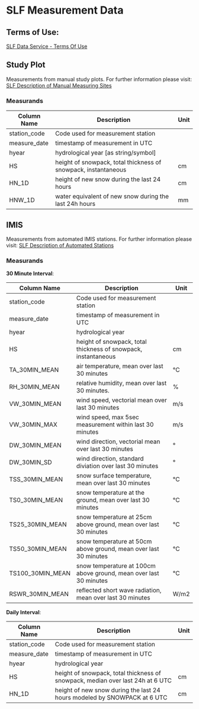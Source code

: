 # SLF Measurement Data

## Terms of Use:

[SLF Data Service - Terms Of Use](https://www.slf.ch/en/services-and-products/slf-data-service)

## Study Plot

Measurements from manual study plots. For further information please visit:
[SLF Description of Manual Measuring Sites](https://www.slf.ch/en/avalanche-bulletin-and-snow-situation/measured-values/description-of-manual-measuring-sites.html)

### Measurands

| Column Name    | Description                                                      | Unit |
|----------------|------------------------------------------------------------------|------|
| station_code   | Code used for measurement station                              	 | 	    |
| measure_date   | timestamp of measurement in UTC                                	 | 	    |
| hyear          | hydrological year [as string/symbol]                           	 | 	    |
| HS             | height of snowpack, total thickness of snowpack, instantaneous 	 | cm   |
| HN_1D          | height of new snow during the last 24 hours                    	 | cm   |
| HNW_1D         | water equivalent of new snow during the last 24h hours         	 | mm   |

## IMIS

Measurements from automated IMIS stations. For further information please visit:
[SLF Description of Automated Stations](https://www.slf.ch/en/avalanche-bulletin-and-snow-situation/measured-values/description-of-automated-stations.html)

### Measurands

**30 Minute Interval**:

| Column Name      | Description                                                       | Unit |
|------------------|-------------------------------------------------------------------|------|
| station_code     | Code used for measurement station                                 |      |
| measure_date     | timestamp of measurement in UTC                                   |      |
| hyear            | hydrological year                                                 |      |
| HS               | height of snowpack, total thickness of snowpack, instantaneous    | cm   |
| TA_30MIN_MEAN    | air temperature, mean over last 30 minutes                        | °C   |
| RH_30MIN_MEAN    | relative humidity, mean over last 30 minutes.                     | %    |
| VW_30MIN_MEAN    | wind speed, vectorial mean over last 30 minutes                   | m/s  |
| VW_30MIN_MAX     | wind speed, max 5sec measurement within last 30 minutes           | m/s  |
| DW_30MIN_MEAN    | wind direction, vectorial mean over last 30 minutes               | °    |
| DW_30MIN_SD      | wind direction, standard diviation over last 30 minutes           | °    |
| TSS_30MIN_MEAN   | snow surface temperature, mean over last 30 minutes               | °C   |
| TS0_30MIN_MEAN   | snow temperature at the ground, mean over last 30 minutes         | °C   |
| TS25_30MIN_MEAN  | snow temperature at 25cm above ground, mean over last 30 minutes  | °C   |
| TS50_30MIN_MEAN  | snow temperature at 50cm above ground, mean over last 30 minutes  | °C   |
| TS100_30MIN_MEAN | snow temperature at 100cm above ground, mean over last 30 minutes | °C   |
| RSWR_30MIN_MEAN  | reflected short wave radiation, mean over last 30 minutes         | W/m2 |

**Daily Interval**:

| Column Name  | Description                                                                    | Unit |
|--------------|--------------------------------------------------------------------------------|------|
| station_code | Code used for measurement station                                              |      |
| measure_date | timestamp of measurement in UTC                                                |      |
| hyear        | hydrological year                                                              |      |
| HS           | height of snowpack, total thickness of snowpack, median over last 24h at 6 UTC | cm   |
| HN_1D        | height of new snow during the last 24 hours modeled by SNOWPACK at 6 UTC       | cm   |
